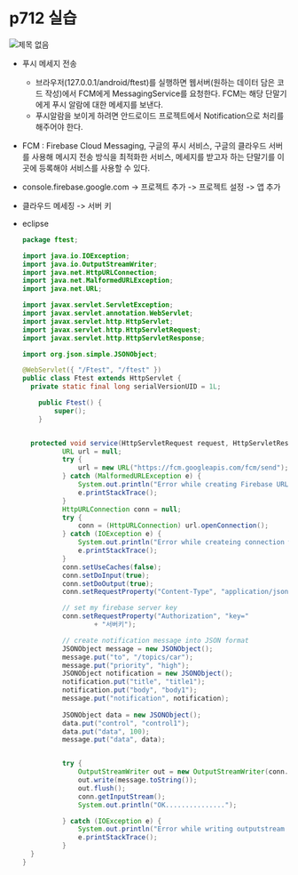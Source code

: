 # p712 실습

![제목 없음](https://user-images.githubusercontent.com/24764210/96688184-d3504f80-13bb-11eb-8185-cce8073cd374.png) 

- 푸시 메세지 전송
  - 브라우저(127.0.0.1/android/ftest)를 실행하면 웹서버(원하는 데이터 담은 코드 작성)에서 FCM에게 MessagingService를 요청한다. FCM는 해당 단말기에게 푸시 알람에 대한 메세지를 보낸다. 
  - 푸시알람을 보이게 하려면 안드로이드 프로젝트에서 Notification으로 처리를 해주어야 한다.
- FCM : Firebase Cloud Messaging, 구글의 푸시 서비스, 구글의 클라우드 서버를 사용해 메시지 전송 방식을 최적화한 서비스, 메세지를 받고자 하는 단말기를 이곳에 등록해야 서비스를 사용할 수 있다.
- console.firebase.google.com -> 프로젝트 추가 -> 프로젝트 설정 -> 앱 추가
- 클라우드 메세징 -> 서버 키 

- eclipse

  ```java
  package ftest;
  
  import java.io.IOException;
  import java.io.OutputStreamWriter;
  import java.net.HttpURLConnection;
  import java.net.MalformedURLException;
  import java.net.URL;
  
  import javax.servlet.ServletException;
  import javax.servlet.annotation.WebServlet;
  import javax.servlet.http.HttpServlet;
  import javax.servlet.http.HttpServletRequest;
  import javax.servlet.http.HttpServletResponse;
  
  import org.json.simple.JSONObject;
  
  @WebServlet({ "/Ftest", "/ftest" })
  public class Ftest extends HttpServlet {
  	private static final long serialVersionUID = 1L;
  
      public Ftest() {
          super();
      }
  
  
  	protected void service(HttpServletRequest request, HttpServletResponse response) throws ServletException, IOException {
  			URL url = null;
  			try {
  				url = new URL("https://fcm.googleapis.com/fcm/send");
  			} catch (MalformedURLException e) {
  				System.out.println("Error while creating Firebase URL | MalformedURLException");
  				e.printStackTrace();
  			}
  			HttpURLConnection conn = null;
  			try {
  				conn = (HttpURLConnection) url.openConnection();
  			} catch (IOException e) {
  				System.out.println("Error while createing connection with Firebase URL | IOException");
  				e.printStackTrace();
  			}
  			conn.setUseCaches(false);
  			conn.setDoInput(true);
  			conn.setDoOutput(true);
  			conn.setRequestProperty("Content-Type", "application/json");
  
  			// set my firebase server key
  			conn.setRequestProperty("Authorization", "key="
  					+ "서버키");
  
  			// create notification message into JSON format
  			JSONObject message = new JSONObject();
  			message.put("to", "/topics/car");
  			message.put("priority", "high");
  			JSONObject notification = new JSONObject();
  			notification.put("title", "title1");
  			notification.put("body", "body1");
  			message.put("notification", notification);
  			
  			JSONObject data = new JSONObject();
  			data.put("control", "control1");
  			data.put("data", 100);
  			message.put("data", data);
  
  
  			try {
  				OutputStreamWriter out = new OutputStreamWriter(conn.getOutputStream(), "UTF-8");
  				out.write(message.toString());
  				out.flush();
  				conn.getInputStream();
  				System.out.println("OK...............");
  
  			} catch (IOException e) {
  				System.out.println("Error while writing outputstream to firebase sending to ManageApp | IOException");
  				e.printStackTrace();
  			}			
  	}
  }
  ```

  

